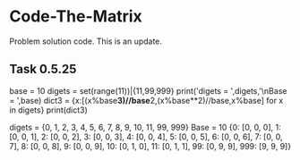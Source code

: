 # Code-The-Matrix
Problem solution code.
This is an update.

## Task 0.5.25
base = 10
digets = set(range(11))|{11,99,999}
print('digets = ',digets,'\nBase = ',base)
dict3 = {x:[(x%base**3)//base**2,(x%base**2)//base,x%base] for x in digets}
print(dict3)


digets =  {0, 1, 2, 3, 4, 5, 6, 7, 8, 9, 10, 11, 99, 999} 
Base =  10
{0: [0, 0, 0], 1: [0, 0, 1], 2: [0, 0, 2], 3: [0, 0, 3], 4: [0, 0, 4], 5: [0, 0, 5], 6: [0, 0, 6], 7: [0, 0, 7], 8: [0, 0, 8], 9: [0, 0, 9], 10: [0, 1, 0], 11: [0, 1, 1], 99: [0, 9, 9], 999: [9, 9, 9]}

